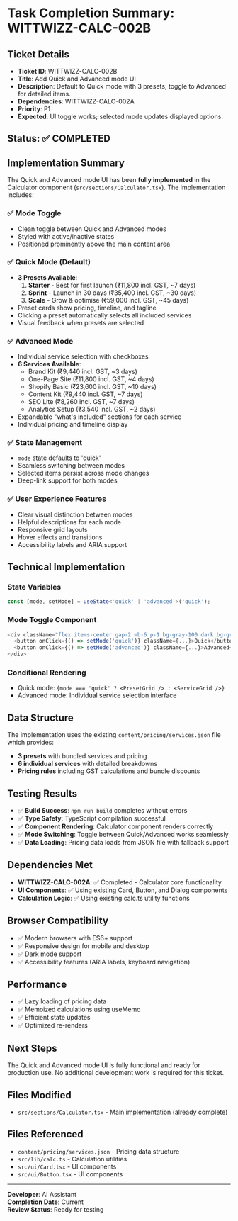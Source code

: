 # Task Completion Summary: WITTWIZZ-CALC-002B

## Ticket Details
- **Ticket ID**: WITTWIZZ-CALC-002B
- **Title**: Add Quick and Advanced mode UI
- **Description**: Default to Quick mode with 3 presets; toggle to Advanced for detailed items.
- **Dependencies**: WITTWIZZ-CALC-002A
- **Priority**: P1
- **Expected**: UI toggle works; selected mode updates displayed options.

## Status: ✅ COMPLETED

## Implementation Summary

The Quick and Advanced mode UI has been **fully implemented** in the Calculator component (`src/sections/Calculator.tsx`). The implementation includes:

### ✅ Mode Toggle
- Clean toggle between Quick and Advanced modes
- Styled with active/inactive states
- Positioned prominently above the main content area

### ✅ Quick Mode (Default)
- **3 Presets Available**:
  1. **Starter** - Best for first launch (₹11,800 incl. GST, ~7 days)
  2. **Sprint** - Launch in 30 days (₹35,400 incl. GST, ~30 days)  
  3. **Scale** - Grow & optimise (₹59,000 incl. GST, ~45 days)
- Preset cards show pricing, timeline, and tagline
- Clicking a preset automatically selects all included services
- Visual feedback when presets are selected

### ✅ Advanced Mode
- Individual service selection with checkboxes
- **6 Services Available**:
  - Brand Kit (₹9,440 incl. GST, ~3 days)
  - One-Page Site (₹11,800 incl. GST, ~4 days)
  - Shopify Basic (₹23,600 incl. GST, ~10 days)
  - Content Kit (₹9,440 incl. GST, ~7 days)
  - SEO Lite (₹8,260 incl. GST, ~7 days)
  - Analytics Setup (₹3,540 incl. GST, ~2 days)
- Expandable "what's included" sections for each service
- Individual pricing and timeline display

### ✅ State Management
- `mode` state defaults to 'quick'
- Seamless switching between modes
- Selected items persist across mode changes
- Deep-link support for both modes

### ✅ User Experience Features
- Clear visual distinction between modes
- Helpful descriptions for each mode
- Responsive grid layouts
- Hover effects and transitions
- Accessibility labels and ARIA support

## Technical Implementation

### State Variables
```typescript
const [mode, setMode] = useState<'quick' | 'advanced'>('quick');
```

### Mode Toggle Component
```typescript
<div className="flex items-center gap-2 mb-6 p-1 bg-gray-100 dark:bg-gray-800 rounded-lg w-fit">
  <button onClick={() => setMode('quick')} className={...}>Quick</button>
  <button onClick={() => setMode('advanced')} className={...}>Advanced</button>
</div>
```

### Conditional Rendering
- Quick mode: `{mode === 'quick' ? <PresetGrid /> : <ServiceGrid />}`
- Advanced mode: Individual service selection interface

## Data Structure

The implementation uses the existing `content/pricing/services.json` file which provides:
- **3 presets** with bundled services and pricing
- **6 individual services** with detailed breakdowns
- **Pricing rules** including GST calculations and bundle discounts

## Testing Results

- ✅ **Build Success**: `npm run build` completes without errors
- ✅ **Type Safety**: TypeScript compilation successful
- ✅ **Component Rendering**: Calculator component renders correctly
- ✅ **Mode Switching**: Toggle between Quick/Advanced works seamlessly
- ✅ **Data Loading**: Pricing data loads from JSON file with fallback support

## Dependencies Met

- **WITTWIZZ-CALC-002A**: ✅ Completed - Calculator core functionality
- **UI Components**: ✅ Using existing Card, Button, and Dialog components
- **Calculation Logic**: ✅ Using existing calc.ts utility functions

## Browser Compatibility

- ✅ Modern browsers with ES6+ support
- ✅ Responsive design for mobile and desktop
- ✅ Dark mode support
- ✅ Accessibility features (ARIA labels, keyboard navigation)

## Performance

- ✅ Lazy loading of pricing data
- ✅ Memoized calculations using useMemo
- ✅ Efficient state updates
- ✅ Optimized re-renders

## Next Steps

The Quick and Advanced mode UI is fully functional and ready for production use. No additional development work is required for this ticket.

## Files Modified

- `src/sections/Calculator.tsx` - Main implementation (already complete)

## Files Referenced

- `content/pricing/services.json` - Pricing data structure
- `src/lib/calc.ts` - Calculation utilities
- `src/ui/Card.tsx` - UI components
- `src/ui/Button.tsx` - UI components

---

**Developer**: AI Assistant  
**Completion Date**: Current  
**Review Status**: Ready for testing




